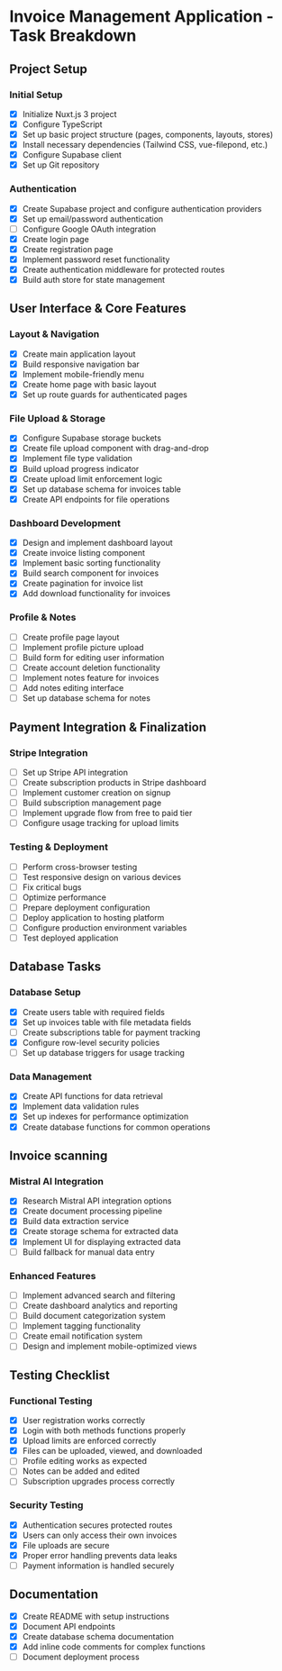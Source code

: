 # Invoice Management Application - Task Breakdown

## Project Setup

### Initial Setup

- [x] Initialize Nuxt.js 3 project
- [x] Configure TypeScript
- [x] Set up basic project structure (pages, components, layouts, stores)
- [x] Install necessary dependencies (Tailwind CSS, vue-filepond, etc.)
- [x] Configure Supabase client
- [x] Set up Git repository

### Authentication

- [x] Create Supabase project and configure authentication providers
- [x] Set up email/password authentication
- [ ] Configure Google OAuth integration
- [x] Create login page
- [x] Create registration page
- [x] Implement password reset functionality
- [x] Create authentication middleware for protected routes
- [x] Build auth store for state management

## User Interface & Core Features

### Layout & Navigation

- [x] Create main application layout
- [x] Build responsive navigation bar
- [x] Implement mobile-friendly menu
- [x] Create home page with basic layout
- [x] Set up route guards for authenticated pages

### File Upload & Storage

- [x] Configure Supabase storage buckets
- [x] Create file upload component with drag-and-drop
- [x] Implement file type validation
- [x] Build upload progress indicator
- [x] Create upload limit enforcement logic
- [x] Set up database schema for invoices table
- [x] Create API endpoints for file operations

### Dashboard Development

- [x] Design and implement dashboard layout
- [x] Create invoice listing component
- [x] Implement basic sorting functionality
- [x] Build search component for invoices
- [x] Create pagination for invoice list
- [x] Add download functionality for invoices

### Profile & Notes

- [ ] Create profile page layout
- [ ] Implement profile picture upload
- [ ] Build form for editing user information
- [ ] Create account deletion functionality
- [ ] Implement notes feature for invoices
- [ ] Add notes editing interface
- [ ] Set up database schema for notes

## Payment Integration & Finalization

### Stripe Integration

- [ ] Set up Stripe API integration
- [ ] Create subscription products in Stripe dashboard
- [ ] Implement customer creation on signup
- [ ] Build subscription management page
- [ ] Implement upgrade flow from free to paid tier
- [ ] Configure usage tracking for upload limits

### Testing & Deployment

- [ ] Perform cross-browser testing
- [ ] Test responsive design on various devices
- [ ] Fix critical bugs
- [ ] Optimize performance
- [ ] Prepare deployment configuration
- [ ] Deploy application to hosting platform
- [ ] Configure production environment variables
- [ ] Test deployed application

## Database Tasks

### Database Setup

- [x] Create users table with required fields
- [x] Set up invoices table with file metadata fields
- [ ] Create subscriptions table for payment tracking
- [x] Configure row-level security policies
- [ ] Set up database triggers for usage tracking

### Data Management

- [x] Create API functions for data retrieval
- [x] Implement data validation rules
- [x] Set up indexes for performance optimization
- [x] Create database functions for common operations

## Invoice scanning

### Mistral AI Integration

- [x] Research Mistral API integration options
- [x] Create document processing pipeline
- [x] Build data extraction service
- [x] Create storage schema for extracted data
- [x] Implement UI for displaying extracted data
- [ ] Build fallback for manual data entry

### Enhanced Features

- [ ] Implement advanced search and filtering
- [ ] Create dashboard analytics and reporting
- [ ] Build document categorization system
- [ ] Implement tagging functionality
- [ ] Create email notification system
- [ ] Design and implement mobile-optimized views

## Testing Checklist

### Functional Testing

- [x] User registration works correctly
- [x] Login with both methods functions properly
- [x] Upload limits are enforced correctly
- [x] Files can be uploaded, viewed, and downloaded
- [ ] Profile editing works as expected
- [ ] Notes can be added and edited
- [ ] Subscription upgrades process correctly

### Security Testing

- [x] Authentication secures protected routes
- [x] Users can only access their own invoices
- [x] File uploads are secure
- [x] Proper error handling prevents data leaks
- [ ] Payment information is handled securely

## Documentation

- [x] Create README with setup instructions
- [x] Document API endpoints
- [x] Create database schema documentation
- [x] Add inline code comments for complex functions
- [ ] Document deployment process
